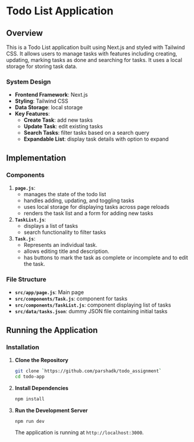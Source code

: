 
# Todo List Application
## Overview

This is a Todo List application built using Next.js and styled with Tailwind CSS. It allows users to manage tasks with features including creating, updating, marking tasks as done and searching for tasks. It uses a  local storage for storing task data.

### System Design

- **Frontend Framework**: Next.js
- **Styling**: Tailwind CSS
- **Data Storage**: local storage
- **Key Features**:
  - **Create Task**: add new tasks 
  - **Update Task**: edit existing tasks
  - **Search Tasks**: filter tasks based on a search query
  - **Expandable List**: display task details with option to expand

## Implementation

### Components

1. **`page.js`**:
   - manages the state of the todo list
   - handles adding, updating, and toggling tasks
   - uses local storage for displaying tasks across page reloads
   - renders the task list and a form for adding new tasks
2. **`TaskList.js`**:
   - displays a list of tasks
   - search functionality to filter tasks
3. **`Task.js`**:
   - Represents an individual task.
   - allows editing title and description.
   - has buttons to mark the task as complete or incomplete and to edit the task.

### File Structure

- **`src/app/page.js`**: Main page 
- **`src/components/Task.js`**: component for tasks
- **`src/components/TaskList.js`**: component displaying list of tasks
- **`src/data/tasks.json`**: dummy JSON file containing initial tasks 


## Running the Application


### Installation

1. **Clone the Repository**

   ```bash
   git clone `https://github.com/parshadk/todo_assignment`
   cd todo-app
   ```

2. **Install Dependencies**

   ```bash
   npm install
   ```

3. **Run the Development Server**

   ```bash
   npm run dev
   ```

   The application is running at  `http://localhost:3000`.



